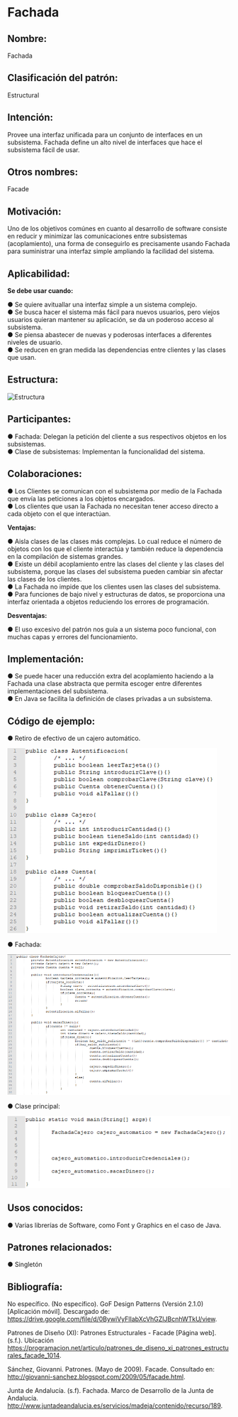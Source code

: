 # Fachada

## Nombre:

Fachada

## Clasificación del patrón:

Estructural

## Intención:

Provee una interfaz unificada para un conjunto de interfaces en un subsistema. Fachada define un
alto nivel de interfaces que hace el subsistema fácil de usar.

## Otros nombres:

Facade

## Motivación:

Uno de los objetivos comúnes en cuanto al desarrollo de software consiste en reducir y
minimizar las comunicaciones entre subsistemas (acoplamiento), una forma de conseguirlo es
precisamente usando Fachada para suministrar una interfaz simple ampliando la facilidad del
sistema.

## Aplicabilidad:

**Se debe usar cuando:**

● Se quiere avituallar una interfaz simple a un sistema complejo.  
● Se busca hacer el sistema más fácil para nuevos usuarios, pero viejos usuarios quieran
mantener su aplicación, se da un poderoso acceso al subsistema.  
● Se piensa abastecer de nuevas y poderosas interfaces a diferentes niveles de usuario.  
● Se reducen en gran medida las dependencias entre clientes y las clases que usan.  

## Estructura:

![Estructura](https://github.com/brayanpasa99/Patrones/blob/master/Patrones%20estructurales/Facade/Im%C3%A1genes/Estructura.png)

## Participantes:

● Fachada: Delegan la petición del cliente a sus respectivos objetos en los subsistemas.  
● Clase de subsistemas: Implementan la funcionalidad del sistema.  

## Colaboraciones:

● Los Clientes se comunican con el subsistema por medio de la Fachada que envía las
peticiones a los objetos encargados.  
● Los clientes que usan la Fachada no necesitan tener acceso directo a cada objeto con el
que interactúan.  

**Ventajas:**

● Aisla clases de las clases más complejas. Lo cual reduce el número de objetos con los que
el cliente interactúa y también reduce la dependencia en la compilación de sistemas
grandes.  
● Existe un débil acoplamiento entre las clases del cliente y las clases del subsistema,
porque las clases del subsistema pueden cambiar sin afectar las clases de los clientes.  
● La Fachada no impide que los clientes usen las clases del subsistema.  
● Para funciones de bajo nivel y estructuras de datos, se proporciona una interfaz orientada
a objetos reduciendo los errores de programación.  
 
**Desventajas:**

● El uso excesivo del patrón nos guía a un sistema poco funcional, con muchas capas y
errores del funcionamiento.  

## Implementación:

● Se puede hacer una reducción extra del acoplamiento haciendo a la Fachada una clase
abstracta que permita escoger entre diferentes implementaciones del subsistema.  
● En Java se facilita la definición de clases privadas a un subsistema.  

## Código de ejemplo:

● Retiro de efectivo de un cajero automático.

![Retiro de un cajero automático](https://github.com/brayanpasa99/Patrones/blob/master/Patrones%20estructurales/Facade/Im%C3%A1genes/C%C3%B3digo%20de%20ejemplo%201.png)

● Fachada:

![Fachada](https://github.com/brayanpasa99/Patrones/blob/master/Patrones%20estructurales/Facade/Im%C3%A1genes/C%C3%B3digo%20de%20ejemplo2.png)

● Clase principal:

![Clase Principal](https://github.com/brayanpasa99/Patrones/blob/master/Patrones%20estructurales/Facade/Im%C3%A1genes/C%C3%B3digo%20de%20ejemplo%203.png)

## Usos conocidos:

● Varias librerías de Software, como Font y Graphics en el caso de Java.

## Patrones relacionados:

● Singletón

## Bibliografía:
No específico. (No específico). GoF Design Patterns (Versión 2.1.0) [Aplicación móvil].
Descargado de: ​https://drive.google.com/file/d/0BywiVyFlIabXcVhGZlJBcnhWTkU/view​.  

Patrones de Diseño (XI): Patrones Estructurales - Facade [Página web]. (s.f.). Ubicación
https://programacion.net/articulo/patrones_de_diseno_xi_patrones_estructurales_facade_1014​.  

Sánchez, Giovanni. Patrones. (Mayo de 2009). Facade. Consultado en:
http://giovanni-sanchez.blogspot.com/2009/05/facade.html​.  

Junta de Andalucía. (s.f). Fachada. Marco de Desarrollo de la Junta de Andalucía.
http://www.juntadeandalucia.es/servicios/madeja/contenido/recurso/189​.
